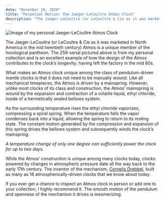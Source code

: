 ```yaml
---
date: "Decenber 16, 2020"
title: "Perpetual Motion: The Jaeger-LeCoultre Atmos Clock"
description: "The Jaeger-LeCoultre (or LeCoultre & Cie as it was marketed in North America in the mid twentieth century) Atmos is a unique member of the horological pantheon. The Atmos in my personal collection and is an excellent example of how the design of the clock contributes to its longevity; having left the factory in the mid 60s."
---
```


![Image of my personal Jaeger-LeCoultre Atmos Clock](https://s3.amazonaws.com/reckart.blog/6M6A5291-min.jpg)

The Jaeger-LeCoultre (or LeCoultre & Cie as it was marketed in North America in the mid twentieth century) Atmos is a unique member of the horological pantheon. The 259-serial pictured above is from my personal collection and is an excellent example of how the design of the Atmos contributes to the clock’s longevity; having left the factory in the mid 60s.

What makes an Atmos clock unique among the class of pendulum-driven mantle clocks is that it does not need to be manually wound. Like all mechanical timepieces, the Atmos is driven by a mainspring. However, unlike most clocks of its class and construction, the Atmos’ mainspring is wound by the expansion and contraction of a volatile liquid, ethyl chloride, inside of a hermetically sealed bellows system.

As the surrounding temperature rises the ethyl chloride vaporizes, compressing a spiral spring. When the temperature falls the vapor condenses back into a liquid, allowing the spring to return to its resting state. The constant motion generated by the compression and expansion of this spring drives the bellows system and subsequently winds the clock’s mainspring.

_A temperature change of only one degree can sufficiently power the clock for up to two days._

While the Atmos’ construction is unique among many clocks today, clocks powered by changes in atmospheric pressure date all the way back to the early 17th century. The inventor of the mechanism, [Cornelis Drebbel](https://en.wikipedia.org/wiki/Cornelis_Drebbel), built as many as 18 atmospherically-driven clocks that we know about today.

If you ever get a chance to inspect an Atmos clock in person or add one to your collection, I highly recommend it. The smooth motion of the pendulum and openness of the mechanism it drives is mesmerizing.
